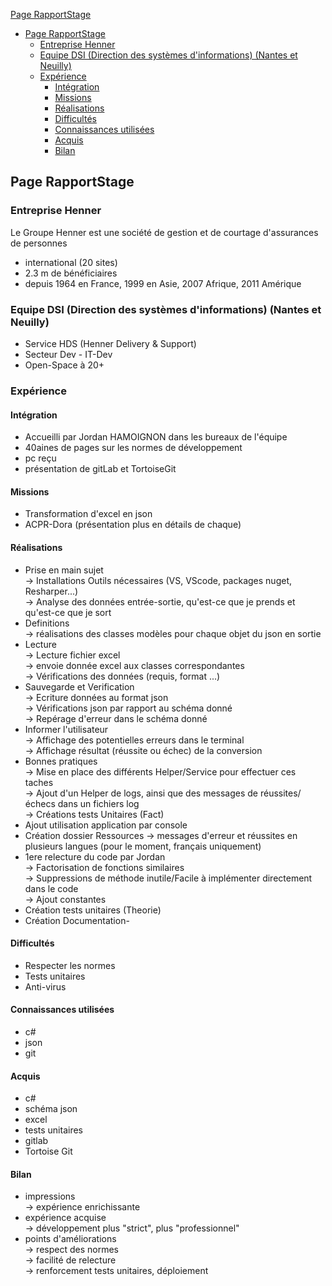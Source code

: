  [Page RapportStage](#page-rapportstage)
- [Page RapportStage](#page-rapportstage)
  - [Entreprise Henner](#entreprise-henner)
  - [Equipe DSI (Direction des systèmes d'informations) (Nantes et Neuilly)](#equipe-dsi-direction-des-systèmes-dinformations-nantes-et-neuilly)
  - [Expérience](#expérience)
    - [Intégration](#intégration)
    - [Missions](#missions)
    - [Réalisations](#réalisations)
    - [Difficultés](#difficultés)
    - [Connaissances utilisées](#connaissances-utilisées)
    - [Acquis](#acquis)
    - [Bilan](#bilan)


## Page RapportStage
### Entreprise Henner
Le Groupe Henner est une société de gestion et de courtage d'assurances de personnes 
- international (20 sites)
- 2.3 m de bénéficiaires
- depuis 1964 en France, 1999 en Asie, 2007 Afrique, 2011 Amérique

### Equipe DSI (Direction des systèmes d'informations) (Nantes et Neuilly)
- Service HDS (Henner Delivery & Support)
- Secteur Dev - IT-Dev
- Open-Space à 20+

### Expérience
#### Intégration
- Accueilli par Jordan HAMOIGNON dans les bureaux de l'équipe
- 40aines de pages sur les normes de développement
- pc reçu
- présentation de gitLab et TortoiseGit
#### Missions
- Transformation d'excel en json
- ACPR-Dora (présentation plus en détails de chaque)
#### Réalisations
- Prise en main sujet\
-> Installations Outils nécessaires (VS, VScode, packages nuget, Resharper...)\
-> Analyse des données entrée-sortie, qu'est-ce que je prends et qu'est-ce que je sort
- Definitions\
-> réalisations des classes modèles pour chaque objet du json en sortie
- Lecture\
-> Lecture fichier excel\
-> envoie donnée excel aux classes correspondantes\
-> Vérifications des données (requis, format ...)
- Sauvegarde et Verification\
-> Ecriture données au format json\
-> Vérifications json par rapport au schéma donné\
-> Repérage d'erreur dans le schéma donné
- Informer l'utilisateur\
-> Affichage des potentielles erreurs dans le terminal\
-> Affichage résultat (réussite ou échec) de la conversion
- Bonnes pratiques\
-> Mise en place des différents Helper/Service pour effectuer ces taches\
-> Ajout d'un Helper de logs, ainsi que des messages de réussites/échecs dans un fichiers log\
-> Créations tests Unitaires (Fact)
- Ajout utilisation application par console
- Création dossier Ressources -> messages d'erreur et réussites en plusieurs langues (pour le moment, français uniquement)
- 1ere relecture du code par Jordan\
-> Factorisation de fonctions similaires\
-> Suppressions de méthode inutile/Facile à implémenter directement dans le code\
-> Ajout constantes
- Création tests unitaires (Theorie)
- Création Documentation-

#### Difficultés
- Respecter les normes
- Tests unitaires
- Anti-virus

#### Connaissances utilisées
- c# 
- json
- git

#### Acquis
- c#
- schéma json
- excel
- tests unitaires
- gitlab
- Tortoise Git

#### Bilan
- impressions\
-> expérience enrichissante
- expérience acquise\
-> développement plus "strict", plus "professionnel"
- points d'améliorations\
-> respect des normes\
-> facilité de relecture\
-> renforcement tests unitaires, déploiement 



















